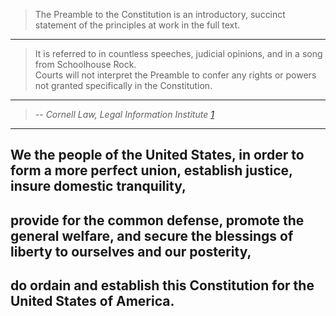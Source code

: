 > The Preamble to the Constitution is an introductory, succinct statement of the principles at work in the full text.   
___
> It is referred to in countless speeches, judicial opinions, and in a song from Schoolhouse Rock.  
> Courts will not interpret the Preamble to confer any rights or powers not granted specifically in the Constitution. 
___
>  -- <cite>Cornell Law, Legal  Information Institute [1]</cite>



[1]:https://www.law.cornell.edu/constitution/preamble
___

## We the people of the United States, in order to form a more perfect union, establish justice, insure domestic tranquility, 
## provide for the common defense, promote the general welfare, and secure the blessings of liberty to ourselves and our posterity, 
## do ordain and establish this Constitution for the United States of America.
